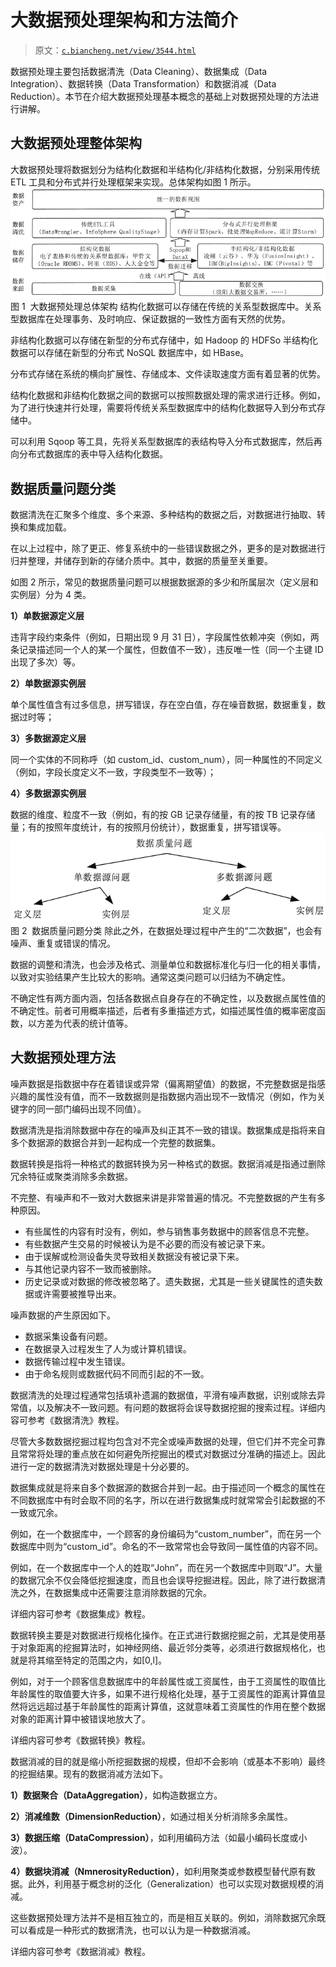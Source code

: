 # 大数据预处理架构和方法简介

> 原文：[`c.biancheng.net/view/3544.html`](http://c.biancheng.net/view/3544.html)

数据预处理主要包括数据清洗（Data Cleaning）、数据集成（Data Integration）、数据转换（Data Transformation）和数据消减（Data Reduction）。本节在介绍大数据预处理基本概念的基础上对数据预处理的方法进行讲解。

## 大数据预处理整体架构

大数据预处理将数据划分为结构化数据和半结构化/非结构化数据，分别采用传统 ETL 工具和分布式并行处理框架来实现。总体架构如图 1 所示。![大数据预处理总体架构](img/99da479b0c8ef43839d344398fc8e206.png)
图 1  大数据预处理总体架构
结构化数据可以存储在传统的关系型数据库中。关系型数据库在处理事务、及时响应、保证数据的一致性方面有天然的优势。

非结构化数据可以存储在新型的分布式存储中，如 Hadoop 的 HDFSo 半结构化数据可以存储在新型的分布式 NoSQL 数据库中，如 HBase。

分布式存储在系统的横向扩展性、存储成本、文件读取速度方面有着显著的优势。

结构化数据和非结构化数据之间的数据可以按照数据处理的需求进行迁移。例如，为了进行快速并行处理，需要将传统关系型数据库中的结构化数据导入到分布式存储中。

可以利用 Sqoop 等工具，先将关系型数据库的表结构导入分布式数据库，然后再向分布式数据库的表中导入结构化数据。

## 数据质量问题分类

数据清洗在汇聚多个维度、多个来源、多种结构的数据之后，对数据进行抽取、转换和集成加载。

在以上过程中，除了更正、修复系统中的一些错误数据之外，更多的是对数据进行归并整理，并储存到新的存储介质中。其中，数据的质量至关重要。

如图 2 所示，常见的数据质量问题可以根据数据源的多少和所属层次（定义层和实例层）分为 4 类。

**1）单数据源定义层**

违背字段约束条件（例如，日期出现 9 月 31 日），字段属性依赖冲突（例如，两条记录描述同一个人的某一个属性，但数值不一致），违反唯一性（同一个主键 ID 出现了多次）等。

**2）单数据源实例层**

单个属性值含有过多信息，拼写错误，存在空白值，存在噪音数据，数据重复，数据过时等；

**3）多数据源定义层**

同一个实体的不同称呼（如 custom_id、custom_num），同一种属性的不同定义（例如，字段长度定义不一致，字段类型不一致等）；

**4）多数据源实例层**

数据的维度、粒度不一致（例如，有的按 GB 记录存储量，有的按 TB 记录存储量；有的按照年度统计，有的按照月份统计），数据重复，拼写错误等。
![数据质量问题分类](img/e51291844af5fde9697e7ed9d704fbc4.png)
图 2  数据质量问题分类
除此之外，在数据处理过程中产生的“二次数据”，也会有噪声、重复或错误的情况。

数据的调整和清洗，也会涉及格式、测量单位和数据标准化与归一化的相关事情，以致对实验结果产生比较大的影响。通常这类问题可以归结为不确定性。

不确定性有两方面内涵，包括各数据点自身存在的不确定性，以及数据点属性值的不确定性。前者可用概率描述，后者有多重描述方式，如描述属性值的概率密度函数，以方差为代表的统计值等。

## 大数据预处理方法

噪声数据是指数据中存在着错误或异常（偏离期望值）的数据，不完整数据是指感兴趣的属性没有值，而不一致数据则是指数据内涵出现不一致情况（例如，作为关键字的同一部门编码出现不同值）。

数据清洗是指消除数据中存在的噪声及纠正其不一致的错误。数据集成是指将来自多个数据源的数据合并到一起构成一个完整的数据集。

数据转换是指将一种格式的数据转换为另一种格式的数据。数据消减是指通过删除冗余特征或聚类消除多余数据。

不完整、有噪声和不一致对大数据来讲是非常普遍的情况。不完整数据的产生有多种原因。

*   有些属性的内容有时没有，例如，参与销售事务数据中的顾客信息不完整。
*   有些数据产生交易的时候被认为是不必要的而没有被记录下来。
*   由于误解或检测设备失灵导致相关数据没有被记录下来。
*   与其他记录内容不一致而被删除。
*   历史记录或对数据的修改被忽略了。遗失数据，尤其是一些关键属性的遗失数据或许需要被推导出来。

噪声数据的产生原因如下。

*   数据采集设备有问题。
*   在数据录入过程发生了人为或计算机错误。
*   数据传输过程中发生错误。
*   由于命名规则或数据代码不同而引起的不一致。

数据清洗的处理过程通常包括填补遗漏的数据值，平滑有噪声数据，识别或除去异常值，以及解决不一致问题。有问题的数据将会误导数据挖掘的搜索过程。详细内容可参考《数据清洗》教程。

尽管大多数数据挖掘过程均包含对不完全或噪声数据的处理，但它们并不完全可靠且常常将处理的重点放在如何避免所挖掘出的模式对数据过分准确的描述上。因此进行一定的数据清洗对数据处理是十分必要的。

数据集成就是将来自多个数据源的数据合并到一起。由于描述同一个概念的属性在不同数据库中有时会取不同的名字，所以在进行数据集成时就常常会引起数据的不一致或冗余。

例如，在一个数据库中，一个顾客的身份编码为“custom_number”，而在另一个数据库中则为“custom_id”。命名的不一致常常也会导致同一属性值的内容不同。

例如，在一个数据库中一个人的姓取“John”，而在另一个数据库中则取“J”。大量的数据冗余不仅会降低挖掘速度，而且也会误导挖掘进程。因此，除了进行数据清洗之外，在数据集成中还需要注意消除数据的冗余。

详细内容可参考《数据集成》教程。

数据转换主要是对数据进行规格化操作。在正式进行数据挖掘之前，尤其是使用基于对象距离的挖掘算法时，如神经网络、最近邻分类等，必须进行数据规格化，也就是将其缩至特定的范围之内，如[0,l]。

例如，对于一个顾客信息数据库中的年龄属性或工资属性，由于工资属性的取值比年龄属性的取值要大许多，如果不进行规格化处理，基于工资属性的距离计算值显然将远远超过基于年龄属性的距离计算值，这就意味着工资属性的作用在整个数据对象的距离计算中被错误地放大了。

详细内容可参考《数据转换》教程。

数据消减的目的就是缩小所挖掘数据的规模，但却不会影响（或基本不影响）最终的挖掘结果。现有的数据消减方法如下。

**1）数据聚合（DataAggregation）**，如构造数据立方。

**2）消减维数（DimensionReduction）**，如通过相关分析消除多余属性。

**3）数据压缩（DataCompression）**，如利用编码方法（如最小编码长度或小波）。

**4）数据块消减（NmnerosityReduction）**，如利用聚类或参数模型替代原有数据。此外，利用基于概念树的泛化（Generalization）也可以实现对数据规模的消减。

这些数据预处理方法并不是相互独立的，而是相互关联的。例如，消除数据冗余既可以看成是一种形式的数据清洗，也可以认为是一种数据消减。

详细内容可参考《数据消减》教程。